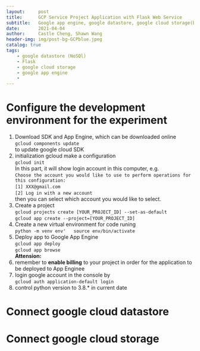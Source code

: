 ```yaml
---
layout:     post
title:      GCP Service Project Application with Flask Web Service
subtitle:   Google app engine, google datastore, google cloud storage(bucket)
date:       2021-04-04
author:     Castle Cheng, Shawn Wang
header-img: img/post-bg-GCPblue.jpeg
catalog: true
tags:
    - google datastore (NoSQl)
    - Flask
    - google cloud storage
    - google app engine
    - 
---
```



# Configure the development environment for the experiment
1. Download SDK and App Engine, which can be downloaded online  
`gcloud components update`   
to update google cloud SDK  
2. initialization gcloud make a configuration  
`gcloud init`  
In this part, it will show login account in this computer, e.g.  
`Choose the account you would like to use to perform operations for this configuration: `  
`[1] XXX@gmail.com`    
`[2] Log in with a new account`  
then you can select which account you would like to select.  
3. Create a project  
`gcloud projects create [YOUR_PROJECT_ID] --set-as-default`  
`gcloud app create --project=[YOUR_PROJECT_ID]`  
4. Create a new virtual environment for code runing  
`python -m venv env'  
source env/bin/activate`  
5. Deploy app to Google App Engine  
`gcloud app deploy`  
`gcloud app browse`  
**Attension:**
1. remember to **enable billing** to your project in order for the application to be deployed to App Enginee  
2. login google account in the console by  
`gcloud auth application-default login`  
3. control python version to 3.8.* in current date

# Connect google cloud datastore 


# Connect google cloud storage
